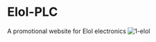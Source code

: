 # Elol-PLC
 A promotional website for Elol electronics
![1-elol](https://user-images.githubusercontent.com/61032157/134807001-0d3b2ee5-6c3a-4baf-808d-acb8f432a058.jpg)
